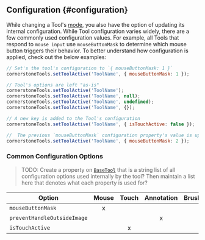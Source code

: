 ## Configuration {#configuration}

While changing a Tool's [mode](index.md#modes), you also have the option of updating its internal configuration. While Tool configuration varies widely, there are a few commonly used configuration values. For example, all Tools that respond to `mouse input` use `mouseButtonMask` to determine which mouse button triggers their behavior. To better understand how configuration is applied, check out the below examples:

```js
// Set's the tool's configuration to `{ mouseButtonMask: 1 }`
cornerstoneTools.setToolActive('ToolName', { mouseButtonMask: 1 });

// Tool's options are left "as-is"
cornerstoneTools.setToolActive('ToolName');
cornerstoneTools.setToolActive('ToolName', null);
cornerstoneTools.setToolActive('ToolName', undefined);
cornerstoneTools.setToolActive('ToolName', {});

// A new key is added to the Tool's configuration
cornerstoneTools.setToolActive('ToolName', { isTouchActive: false });

//  The previous `mouseButtonMask` configuration property's value is updated to `2`
cornerstoneTools.setToolActive('ToolName', { mouseButtonMask: 2 });
```

### Common Configuration Options

> TODO: Create a property on [`BaseTool`](../tool-types/index.md#base-tool) that is a string list of all configuration options used internally by the tool? Then maintain a list here that denotes what each property is used for?

| Option                      | Mouse | Touch | Annotation | Brush |
| --------------------------- | :---: | :---: | :--------: | :---: |
| `mouseButtonMask`           |   x   |       |            |       |
| `preventHandleOutsideImage` |       |       |     x      |       |
| `isTouchActive`             |       |   x   |            |       |
